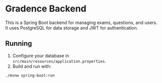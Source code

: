 # Gradence Backend

This is a Spring Boot backend for managing exams, questions, and users.  
It uses PostgreSQL for data storage and JWT for authentication.

## Running

1. Configure your database in `src/main/resources/application.properties`.
2. Build and run with:

```sh
./mvnw spring-boot:run
